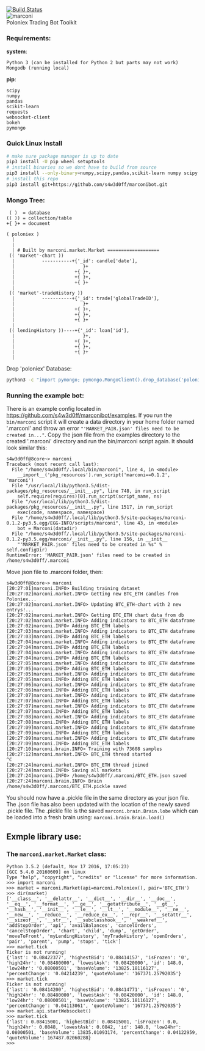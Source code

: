 [![Build Status](https://travis-ci.org/s4w3d0ff/marconibot.svg?branch=master)](https://travis-ci.org/s4w3d0ff/marconibot)  
![marconi](images/marconi.jpeg)  
Poloniex Trading Bot Toolkit

### Requirements:
__system__:
```
Python 3 (can be installed for Python 2 but parts may not work)
Mongodb (running local)
```
__pip__:
```
scipy
numpy
pandas
scikit-learn
requests
websocket-client
bokeh
pymongo
```

### Quick Linux Install
```bash
# make sure package manager is up to date
pip3 install -U pip wheel setuptools
# install binaries so we dont have to build from source
pip3 install --only-binary=numpy,scipy,pandas,scikit-learn numpy scipy pandas scikit-learn
# install this repo
pip3 install git+https://github.com/s4w3d0ff/marconibot.git
```

### Mongo Tree:
```
 ( )  = database
(( )) = collection/table
+{ }+ = document

( poloniex )
  |
  |
  | # Built by marconi.market.Market ===================
 (( 'market'-chart ))
  |          -----------+{'_id': candle['date'],
  |                         }+
  |                      +{ }+,
  |                      +{ }+,
  |                      +{ }+
  |
 (( 'market'-tradeHistory ))
  |          -----------+{'_id': trade['globalTradeID'],
  |                         }+
  |                      +{ }+,
  |                      +{ }+,
  |                      +{ }+
  |
 (( lendingHistory ))----+{'_id': loan['id'],
  |                         }+,
  |                      +{ }+,
  |                      +{ }+,
  |                      +{ }+
  |
```
Drop 'poloniex' Database:
```bash
python3 -c "import pymongo; pymongo.MongoClient().drop_database('poloniex')"
```
### Running the example bot:
There is an example config located in https://github.com/s4w3d0ff/marconibot/examples. If you run the `bin/marconi` script it will create a data directory in your home folder named '.marconi' and throw an error ``"'MARKET_PAIR.json' files need to be created in..."``. Copy the json file from the examples directory to the created '.marconi' directory and run the bin/marconi script again. It should look similar this:
```
s4w3d0ff@8core~> marconi
Traceback (most recent call last):
  File "/home/s4w3d0ff/.local/bin/marconi", line 4, in <module>
    __import__('pkg_resources').run_script('marconi==0.1.2', 'marconi')
  File "/usr/local/lib/python3.5/dist-packages/pkg_resources/__init__.py", line 748, in run_script
    self.require(requires)[0].run_script(script_name, ns)
  File "/usr/local/lib/python3.5/dist-packages/pkg_resources/__init__.py", line 1517, in run_script
    exec(code, namespace, namespace)
  File "/home/s4w3d0ff/.local/lib/python3.5/site-packages/marconi-0.1.2-py3.5.egg/EGG-INFO/scripts/marconi", line 43, in <module>
    bot = Marconi(datadir)
  File "/home/s4w3d0ff/.local/lib/python3.5/site-packages/marconi-0.1.2-py3.5.egg/marconi/__init__.py", line 156, in __init__
    "'MARKET_PAIR.json' files need to be created in %s" % self.configDir)
RuntimeError: 'MARKET_PAIR.json' files need to be created in /home/s4w3d0ff/.marconi
```
Move json file to .marconi folder, then:
```
s4w3d0ff@8core~> marconi
[20:27:01]marconi.INFO> Building training dataset
[20:27:02]marconi.market.INFO> Getting new BTC_ETH candles from Poloniex...
[20:27:02]marconi.market.INFO> Updating BTC_ETH-chart with 2 new entrys!...
[20:27:02]marconi.market.INFO> Getting BTC_ETH chart data from db
[20:27:02]marconi.market.INFO> Adding indicators to BTC_ETH dataframe
[20:27:02]marconi.INFO> Adding BTC_ETH labels
[20:27:03]marconi.market.INFO> Adding indicators to BTC_ETH dataframe
[20:27:03]marconi.INFO> Adding BTC_ETH labels
[20:27:04]marconi.market.INFO> Adding indicators to BTC_ETH dataframe
[20:27:04]marconi.INFO> Adding BTC_ETH labels
[20:27:04]marconi.market.INFO> Adding indicators to BTC_ETH dataframe
[20:27:04]marconi.INFO> Adding BTC_ETH labels
[20:27:05]marconi.market.INFO> Adding indicators to BTC_ETH dataframe
[20:27:05]marconi.INFO> Adding BTC_ETH labels
[20:27:05]marconi.market.INFO> Adding indicators to BTC_ETH dataframe
[20:27:05]marconi.INFO> Adding BTC_ETH labels
[20:27:06]marconi.market.INFO> Adding indicators to BTC_ETH dataframe
[20:27:06]marconi.INFO> Adding BTC_ETH labels
[20:27:07]marconi.market.INFO> Adding indicators to BTC_ETH dataframe
[20:27:07]marconi.INFO> Adding BTC_ETH labels
[20:27:07]marconi.market.INFO> Adding indicators to BTC_ETH dataframe
[20:27:07]marconi.INFO> Adding BTC_ETH labels
[20:27:08]marconi.market.INFO> Adding indicators to BTC_ETH dataframe
[20:27:08]marconi.INFO> Adding BTC_ETH labels
[20:27:09]marconi.market.INFO> Adding indicators to BTC_ETH dataframe
[20:27:09]marconi.INFO> Adding BTC_ETH labels
[20:27:09]marconi.market.INFO> Adding indicators to BTC_ETH dataframe
[20:27:09]marconi.INFO> Adding BTC_ETH labels
[20:27:10]marconi.brain.INFO> Training with 73608 samples
[20:27:12]marconi.market.INFO> BTC_ETH thread started
^C
[20:27:24]marconi.market.INFO> BTC_ETH thread joined
[20:27:24]marconi.INFO> Saving all markets
[20:27:24]marconi.INFO> /home/s4w3d0ff/.marconi/BTC_ETH.json saved
[20:27:24]marconi.brain.INFO> Brain /home/s4w3d0ff/.marconi/BTC_ETH.pickle saved
```
You should now have a .pickle file in the same directory as your json file. The .json file has also been updated with the location of the newly saved .pickle file. The .pickle file is the saved `marconi.brain.Brain.lobe` which can be loaded into a fresh brain using: `marconi.brain.Brain.load()`


## Exmple library use:

### The `marconi.market.Market` class:
```
Python 3.5.2 (default, Nov 17 2016, 17:05:23)
[GCC 5.4.0 20160609] on linux
Type "help", "copyright", "credits" or "license" for more information.
>>> import marconi
>>> market = marconi.Market(api=marconi.Poloniex(), pair='BTC_ETH')
>>> dir(market)
['__class__', '__delattr__', '__dict__', '__dir__', '__doc__', '__eq__', '__format__', '__ge__', '__getattribute__', '__gt__', '__hash__', '__init__', '__le__', '__lt__', '__module__', '__ne__', '__new__', '__reduce__', '__reduce_ex__', '__repr__', '__setattr__', '__sizeof__', '__str__', '__subclasshook__', '__weakref__', 'addStopOrder', 'api', 'availBalances', 'cancelOrders', 'cancelStopOrder', 'chart', 'child', 'dump', 'getOrder', 'moveToFront', 'myLendingHistory', 'myTradeHistory', 'openOrders', 'pair', 'parent', 'pump', 'stops', 'tick']
>>> market.tick
Ticker is not running!
{'last': '0.08422377', 'highestBid': '0.08414157', 'isFrozen': '0', 'high24hr': '0.08480000', 'lowestAsk': '0.08420000', 'id': 148.0, 'low24hr': '0.08000501', 'baseVolume': '13825.18116127', 'percentChange': '0.04214239', 'quoteVolume': '167371.25792035'}
>>> market.tick
Ticker is not running!
{'last': '0.08414200', 'highestBid': '0.08414771', 'isFrozen': '0', 'high24hr': '0.08480000', 'lowestAsk': '0.08420000', 'id': 148.0, 'low24hr': '0.08000501', 'baseVolume': '13825.18116127', 'percentChange': '0.04113061', 'quoteVolume': '167371.25792035'}
>>> market.api.startWebsocket()
>>> market.tick
{'last': 0.08415001, 'highestBid': 0.08415001, 'isFrozen': 0.0, 'high24hr': 0.0848, 'lowestAsk': 0.0842, 'id': 148.0, 'low24hr': 0.08000501, 'baseVolume': 13835.01093174, 'percentChange': 0.04122959, 'quoteVolume': 167487.02060288}
>>>
```
